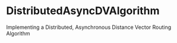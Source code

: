 # DistributedAsyncDVAlgorithm
Implementing a Distributed, Asynchronous Distance Vector Routing Algorithm
